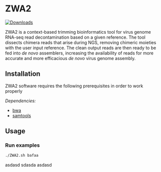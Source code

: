 ZWA2
=======

[![Downloads](https://img.shields.io/github/downloads/voutcn/megahit/total?style=flat-square)](https://github.com/konskons11/ZWA2/releases)

ZWA2 is a context-based trimming bioinformatics tool for virus genome RNA-seq read decontamination based on a given reference. The tool dissects chimera reads that arise during NGS, removing chimeric moieties with the user input reference. The clean output reads are then ready to be fed into _de novo_ assemblers, increasing the availability of reads for more accurate and more efficacious _de novo_ virus genome assembly.

Installation
---------------
ZWA2 software requires the following prerequisites in order to work properly


_Dependencies:_
- [bwa](http://bio-bwa.sourceforge.net/)
- [samtools](http://www.htslib.org/)



Usage
---------------



### Run examples

```sh
./ZWA2.sh bafaa
```

asdasd
sdasda
asdasd
